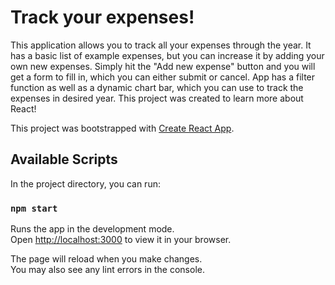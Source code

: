 # Track your expenses! 


This application allows you to track all your expenses through the year. It has a basic list of example expenses, but you can increase it by adding your own new expenses.
Simply hit the "Add new expense" button and you will get a form to fill in, which you can either submit or cancel. 
App has a filter function as well as a dynamic chart bar, which you can use to track the expenses in desired year. This project was created to learn more about React!

This project was bootstrapped with [Create React App](https://github.com/facebook/create-react-app).

## Available Scripts

In the project directory, you can run:

### `npm start`

Runs the app in the development mode.\
Open [http://localhost:3000](http://localhost:3000) to view it in your browser.

The page will reload when you make changes.\
You may also see any lint errors in the console.
